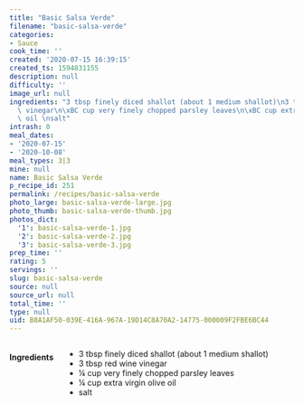 ```yaml
---
title: "Basic Salsa Verde"
filename: "basic-salsa-verde"
categories:
- Sauce
cook_time: ''
created: '2020-07-15 16:39:15'
created_ts: 1594831155
description: null
difficulty: ''
image_url: null
ingredients: "3 tbsp finely diced shallot (about 1 medium shallot)\n3 tbsp red wine\
  \ vinegar\n\xBC cup very finely chopped parsley leaves\n\xBC cup extra virgin olive\
  \ oil \nsalt"
intrash: 0
meal_dates:
- '2020-07-15'
- '2020-10-08'
meal_types: 3|3
mine: null
name: Basic Salsa Verde
p_recipe_id: 251
permalink: /recipes/basic-salsa-verde
photo_large: basic-salsa-verde-large.jpg
photo_thumb: basic-salsa-verde-thumb.jpg
photos_dict:
  '1': basic-salsa-verde-1.jpg
  '2': basic-salsa-verde-2.jpg
  '3': basic-salsa-verde-3.jpg
prep_time: ''
rating: 5
servings: ''
slug: basic-salsa-verde
source: null
source_url: null
total_time: ''
type: null
uid: B8A1AF50-039E-416A-967A-19D14C8A70A2-14775-000009F2FBE6BC44
---
```

<div class="large-8 medium-7 columns" id="writeup">	</div><!-- #writeup -->
</div><!-- #row-one -->
<div class="row" id="row-two">	<div class="medium-4 small-5 columns" id="ingredients"><h4>Ingredients</h4><div class="box box-ingredients content"><ul>
<li>3 tbsp finely diced shallot (about 1 medium shallot)</li>
<li>3 tbsp red wine vinegar</li>
<li>¼ cup very finely chopped parsley leaves</li>
<li>¼ cup extra virgin olive oil</li>
<li>salt</li>
</ul>
</div>	</div>	<div class="medium-6 small-7 columns" id="directions">	</div>
